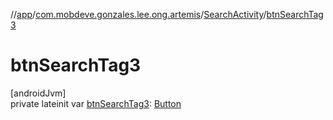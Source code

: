 //[app](../../../index.md)/[com.mobdeve.gonzales.lee.ong.artemis](../index.md)/[SearchActivity](index.md)/[btnSearchTag3](btn-search-tag3.md)

# btnSearchTag3

[androidJvm]\
private lateinit var [btnSearchTag3](btn-search-tag3.md): [Button](https://developer.android.com/reference/kotlin/android/widget/Button.html)
